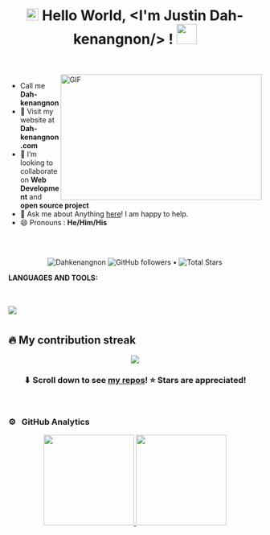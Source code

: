 <h1 align="center">
  <a target="_blank">
    <img src="https://github.com/JayantGoel001/JayantGoel001/blob/master/GIF/Earth.gif" width="24px" style="max-width:100%;">
  </a>
  Hello World,  &lt;I'm Justin Dah-kenangnon/&gt; !
    <img src="https://github.com/JayantGoel001/JayantGoel001/blob/master/GIF/Hi.gif" width="40px" />
</h1>

<br/>
<br/>
  <img align="right" height="250" width="400" alt="GIF" src="https://avatars.githubusercontent.com/u/57219141?v=4">

- Call me **Dah-kenangnon**
- 🔭 Visit my website  at **Dah-kenangnon.com**
- 👯 I’m looking to collaborate on **Web Development** and **open source project**
- 💬 Ask me about Anything [here](https://github.com/Dahkenangnon/Dahkenangnon/issues/)! I am happy to help.
- 😄 Pronouns : **He/Him/His**


<br/>
<br/>


<p align="center">  
  <img src="https://gpvc.arturio.dev/Dahkenangnon" alt="Dahkenangnon" />
  <img alt="GitHub followers" src="https://img.shields.io/github/followers/Dahkenangnon?label=Followers&style=social"> •   
  <img src="https://img.shields.io/github/stars/Dahkenangnon?label=Stars" alt="Total Stars">
</p>


**LANGUAGES AND TOOLS:**  

<br/>
<br/>
<img align="center" height="auto" width="auto" src="https://pbs.twimg.com/profile_banners/1254550764489506818/1650961718/1080x360">
<br/>

#
## 🔥 My contribution streak

<p align="center">
    <img src="https://github-readme-streak-stats.herokuapp.com/?user=Dahkenangnon#version3"/>
</p>

<h3 align="center">⬇ Scroll down to see <a href="https://github.com/Dahkenangnon?tab=repositories">my repos</a>! ⭐ Stars are appreciated!</h3>




<br/>

### ⚙️ &nbsp; GitHub Analytics

<p align="center">
<a href="https://github.com/Dahkenangnon">
  <img height="180em" src="https://github-readme-stats-eight-theta.vercel.app/api?username=Dahkenangnon&show_icons=true&theme=vue-light&include_all_commits=true&count_private=true" />
  <img height="180em" src="https://github-readme-stats-eight-theta.vercel.app/api/top-langs/?username=Dahkenangnon&layout=compact&exclude_lang=java+r&theme=vue-light" />
</a>
</p>
